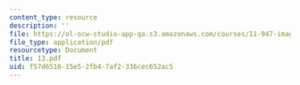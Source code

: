 ```yaml
---
content_type: resource
description: ''
file: https://ol-ocw-studio-app-qa.s3.amazonaws.com/courses/11-947-imaging-the-city-the-place-of-media-in-city-design-and-development-fall-1998/f57d651615e52fb47af2336cec652ac5_13.pdf
file_type: application/pdf
resourcetype: Document
title: 13.pdf
uid: f57d6516-15e5-2fb4-7af2-336cec652ac5
---
```

